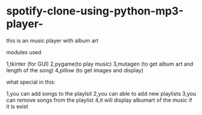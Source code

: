 # spotify-clone-using-python-mp3-player-
this is an music player with album art

modules used

1,tkinter (for GUI)
2,pygame(to play music)
3,mutagen (to get album art and length of the song)
4,pillow (to get images and display)

what special in this:

1,you can add songs to the playlsit
2,you can able to add new playlists
3,you can remove songs from the playlist
4,it will display albumart of the music if it is exist
